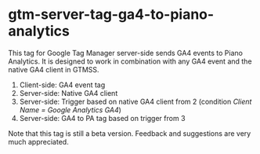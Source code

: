 # gtm-server-tag-ga4-to-piano-analytics
This tag for Google Tag Manager server-side sends GA4 events to Piano Analytics. 
It is designed to work in combination with any GA4 event and the native GA4 client in GTMSS.

1) Client-side: GA4 event tag
2) Server-side: Native GA4 client
3) Server-side: Trigger based on native GA4 client from 2 (condition *Client Name = Google Analytics GA4*)
4) Server-side: GA4 to PA tag based on trigger from 3

Note that this tag is still a beta version. Feedback and suggestions are very much appreciated.
